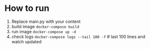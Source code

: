 # How to run

1. Replace main.py with your content
2. build image `docker-compose build`
3. run image `docker-compose up -d`
4. check logs `docker-compose logs --tail 100 -f` # last 100 lines and watch updated


